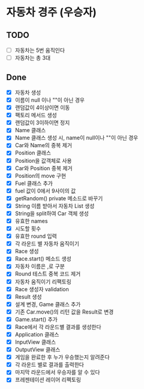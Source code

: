 # 자동차 경주 (우승자)

## TODO
- [ ] 자동차는 5번 움직인다
- [ ] 자동차는 총 3대

## Done
- [x] 자동차 생성
- [x] 이름이 null 이나 ""이 아닌 경우
- [x] 랜덤값이 4이상이면 이동
- [x] 팩토리 메서드 생성
- [x] 랜덤값이 3이하이면 정지
- [x] Name 클래스
- [x] Name 클래스 생성 시, name이 null이나 ""이 아닌 경우
- [x] Car와 Name의 중복 제거
- [x] Position 클래스
- [x] Position을 값객체로 사용
- [x] Car와 Position 중복 제거
- [x] Position의 move 구현
- [x] Fuel 클래스 추가
- [x] fuel 값이 0에서 9사이의 값
- [x] getRandom() private 메소드로 바꾸기
- [x] String 이름 받아서 자동차 List 생성
- [x] String을 split하여 Car 객체 생성
- [x] 유효한 names
- [x] 시도할 횟수 
- [x] 유효한 round 입력
- [x] 각 라운드 별 자동차 움직이기
- [x] Race 생성
- [x] Race.start() 메소드 생성
- [x] 자동차 이름은 ,로 구분
- [x] Round 테스트 중복 코드 제거 
- [x] 자동차 움직이기 리팩토링
- [x] Race 생성자 validation
- [x] Result 생성
- [x] 설계 변경, Game 클래스 추가
- [x] 기존 Car.move()의 리턴 값을 Result로 변경
- [x] Game.start() 추가
- [x] Race에서 각 라운드별 결과를 생성한다
- [x] Application 클래스
- [x] InputView 클래스
- [x] OutputView 클래스
- [x] 게임을 완료한 후 누가 우승했는지 알려준다
- [x] 각 라운드 별로 결과를 출력한다
- [x] 마지막 라운드에서 우승자를 알 수 있다
- [x] 프레젠테이션 레이어 리펙토링